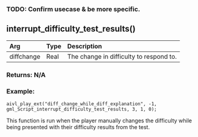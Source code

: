 ### TODO: Confirm usecase & be more specific.

## interrupt_difficulty_test_results()

|Arg|Type|Description|
|:--|---|:--|
|diffchange|Real|The change in difficulty to respond to.|

### Returns: N/A
### Example:
```gml
aivl_play_ext("diff_change_while_diff_explanation", -1, gml_Script_interrupt_difficulty_test_results, 3, 1, 0);
```
This function is run when the player manually changes the difficulty while being presented with their difficulty results from the test.